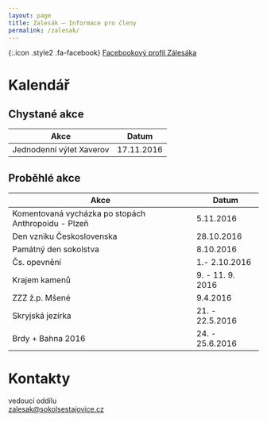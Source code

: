 ```yaml
---
layout: page
title: Zalesák – Informace pro členy
permalink: /zalesak/
---
```


[](https://www.facebook.com/sokol.zalesak){:.icon .style2 .fa-facebook} [Facebookový profil Zálesáka](https://www.facebook.com/sokol.zalesak)

# Kalendář

## Chystané akce

|           Akce           |   Datum    |
|--------------------------|------------|
| Jednodenní výlet Xaverov | 17.11.2016 |

## Proběhlé akce

|                         Akce                        |      Datum       |
|-----------------------------------------------------|------------------|
| Komentovaná vycházka po stopách Anthropoidu - Plzeň | 5.11.2016        |
| Den vzniku Československa                           | 28.10.2016       |
| Památný den sokolstva                               | 8.10.2016        |
| Čs. opevnění                                        | 1.- 2.10.2016    |
| Krajem kamenů                                       | 9. - 11. 9. 2016 |
| ZZZ ž.p. Mšené                                      | 9.4.2016         |
| Skryjská jezírka                                    | 21. - 22.5.2016  |
| Brdy + Bahna 2016                                   | 24. - 25.6.2016  |

# Kontakty

vedoucí oddílu  
[zalesak@sokolsestajovice.cz](mailto:zalesak@sokolsestajovice.cz)
